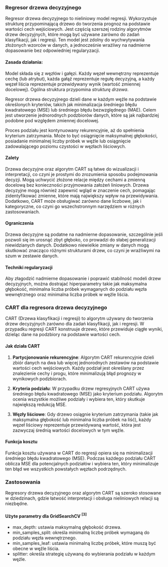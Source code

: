 ### Regresor drzewa decyzyjnego

Regresor drzewa decyzyjnego to nieliniowy model regresji. Wykorzystuje strukturę przypominającą drzewo do tworzenia prognoz na podstawie wartości cech wejściowych. Jest częścią szerszej rodziny algorytmów drzew decyzyjnych, które mogą być używane zarówno do zadań klasyfikacji, jak i regresji. Ten model jest zdolny do wychwytywania złożonych wzorców w danych, a jednocześnie wrażliwy na nadmierne dopasowanie bez odpowiedniej regularyzacji.

#### Zasada działania:
Model składa się z węzłów i gałęzi. Każdy węzeł wewnętrzny reprezentuje cechę (lub atrybut), każda gałąź reprezentuje regułę decyzyjną, a każdy węzeł liścia reprezentuje przewidywany wynik (wartość zmiennej docelowej). Ogólna struktura przypomina *strukturę drzewa*.

Regresor drzewa decyzyjnego dzieli dane w każdym węźle na podstawie określonych kryteriów, takich jak minimalizacja średniego błędu kwadratowego (MSE) lub średniego błędu bezwzględnego (MAE). Celem jest utworzenie jednorodnych podzbiorów danych, które są jak najbardziej podobne pod względem zmiennej docelowej.

Proces podziału jest kontynuowany rekurencyjnie, aż do spełnienia kryterium zatrzymania. Może to być osiągnięcie maksymalnej głębokości, posiadanie minimalnej liczby próbek w węźle lub osiągnięcie zadowalającego poziomu czystości w węzłach liściowych.

#### Zalety
Drzewa decyzyjne oraz algorytm CART są łatwe do wizualizacji i interpretacji, co czyni je prostymi do zrozumienia sposobu podejmowania decyzji. Mogą uchwycić złożone relacje między cechami a zmienną docelową bez konieczności przyjmowania założeń liniowych. Drzewa decyzyjne mogą również zapewnić wgląd w znaczenie cech, pomagając zidentyfikować zmienne, które mają największy wpływ na przewidywania.
Dodatkowo, CART może obsługiwać zarówno dane liczbowe, jak i kategoryczne, co czyni go wszechstronnym narzędziem w różnych zastosowaniach.

#### Ograniczenia
Drzewa decyzyjne są podatne na nadmierne dopasowanie, szczególnie jeśli pozwoli się im urosnąć zbyt głęboko, co prowadzi do słabej generalizacji niewidzianych danych. Dodatkowo niewielkie zmiany w danych mogą skutkować znacząco różnymi strukturami drzew, co czyni je wrażliwymi na szum w zestawie danych.

#### Techniki regularyzacji
Aby złagodzić nadmierne dopasowanie i poprawić stabilność modeli drzew decyzyjnych, można dostrajać hiperparametry takie jak maksymalna głębokość, minimalna liczba próbek wymaganych do podziału węzła wewnętrznego oraz minimalna liczba próbek w węźle liścia.

### CART dla regresora drzewa decyzyjnego
CART (Drzewa klasyfikacji i regresji) to algorytm używany do tworzenia drzew decyzyjnych zarówno dla zadań klasyfikacji, jak i regresji. W przypadku regresji CART konstruuje drzewo, które przewiduje ciągłe wyniki, dzieląc dane na podzbiory na podstawie wartości cech.

#### Jak działa CART
1. **Partycjonowanie rekurencyjne**: Algorytm CART rekurencyjnie dzieli zbiór danych na dwa lub więcej jednorodnych zestawów na podstawie wartości cech wejściowych. Każdy podział jest określany przez znalezienie cechy i progu, które minimalizują błąd prognozy w wynikowych podzbiorach.

2. **Kryteria podziału**: W przypadku drzew regresyjnych CART używa średniego błędu kwadratowego (MSE) jako kryterium podziału. Algorytm ocenia wszystkie możliwe podziały i wybiera ten, który skutkuje największą redukcją MSE.

3. **Węzły liściowe**: Gdy drzewo osiągnie kryterium zatrzymania (takie jak maksymalna głębokość lub minimalna liczba próbek na liść), każdy węzeł liściowy reprezentuje przewidywaną wartość, która jest zazwyczaj średnią wartości docelowych w tym węźle.

#### Funkcja kosztu
Funkcja kosztu używana w CART do regresji opiera się na minimalizacji średniego błędu kwadratowego (MSE). 
Podczas każdego podziału CART oblicza MSE dla potencjalnych podziałów i wybiera ten, który minimalizuje ten błąd we wszystkich powstałych węzłach podrzędnych.

### Zastosowania
Regresory drzewa decyzyjnego oraz algorytm CART są szeroko stosowane w dziedzinach, gdzie łatwość interpretacji i obsługa nieliniowych relacji są niezbędne.


#### Użyte parametry dla GridSearchCV $^{[3]}$
- max_depth: ustawia maksymalną głębokość drzewa.
- min_samples_split: określa minimalną liczbę próbek wymaganą do podziału węzła wewnętrznego.
- min_samples_leaf: ustawia minimalną liczbę próbek, które muszą być obecne w węźle liścia.
- splitter: określa strategię używaną do wybierania podziału w każdym węźle.
